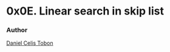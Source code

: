 # 0x0E. Linear search in skip list

### Author

[Daniel Celis Tobon](https://github.com/danicelistobon)
